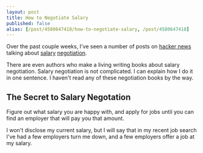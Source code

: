 ```yaml
---
layout: post
title: How to Negotiate Salary
published: false
alias: [/post/4580647418/how-to-negotiate-salary, /post/4580647418]
---
```


Over the past couple weeks, I've seen a number of posts on [hacker news](http://news.ycombinator.com) talking about [salary](http://news.ycombinator.com/item?id=2309317) [negotiation](http://news.ycombinator.com/item?id=2438980).

There are even authors who make a living writing books about salary negotiation. Salary negotiation is not complicated. I can explain how I do it in one sentence. I haven't read any of these negotiation books by the way.

## The Secret to Salary Negotation

Figure out what salary you are happy with, and apply for jobs until you can find an employer that will pay you that amount.

I won't disclose my current salary, but I will say that in my recent job search I've had a few employers turn me down, and a few employers offer a job at my salary.
